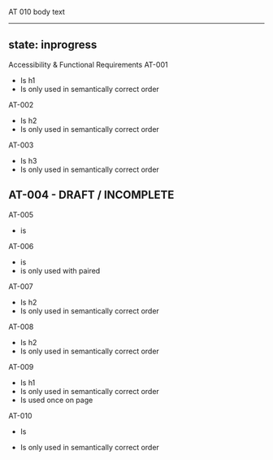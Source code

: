 AT 010 body text

---
state: inprogress
---

Accessibility & Functional Requirements
AT-001
- Is h1
- Is only used in semantically correct order


AT-002
- Is h2
- Is only used in semantically correct order

AT-003
- Is h3
- Is only used in semantically correct order

AT-004 - DRAFT / INCOMPLETE
- 

AT-005
- is <label>

AT-006
- is <figcaption>
- is only used with paired <figure>

AT-007
- Is h2
- Is only used in semantically correct order

AT-008
- Is h2
- Is only used in semantically correct order

AT-009
- Is h1
- Is only used in semantically correct order
- Is used once on page

AT-010
- Is <p>
- Is only used in semantically correct order
